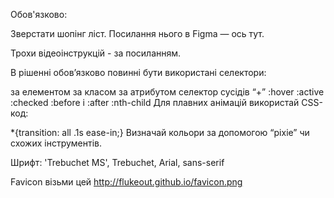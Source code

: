 Обов'язково:

Зверстати шопінг ліст. Посилання нього в Figma — ось тут. 

Трохи відеоінструкцій - за посиланням.

В рішенні обов’язково повинні бути використані селектори:

за елементом
за класом
за атрибутом
селектор сусідів “+”
:hover
:active
:checked
:before і :after
:nth-child
Для плавних анімацій використай CSS-код:

*{transition: all .1s ease-in;}
Визначай кольори за допомогою “pixie” чи схожих інструментів.

Шрифт: \'Trebuchet MS\', Trebuchet, Arial, sans-serif

Favicon візьми цей http://flukeout.github.io/favicon.png